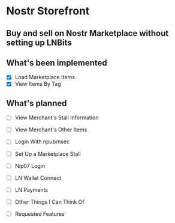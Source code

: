 # Nostr Storefront

## Buy and sell on Nostr Marketplace without setting up LNBits

## What's been implemented
- [x] Load Marketplace Items
- [x] View Items By Tag

## What's planned
- [ ] View Merchant's Stall Information
- [ ] View Merchant's Other Items
- [ ] Login With npub/nsec
- [ ] Set Up a Marketplace Stall
- [ ] Nip07 Login
- [ ] LN Wallet Connect
- [ ] LN Payments
- [ ] Other Things I Can Think Of
- [ ] Requested Features


